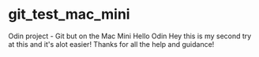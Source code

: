 # git_test_mac_mini
Odin project - Git but on the Mac Mini
Hello Odin
Hey this is my second try at this and it's alot easier! Thanks for all the help and guidance! 